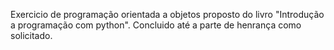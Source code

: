 Exercicio de programação orientada a objetos proposto do livro "Introdução a programação com python". Concluido até a parte de henrança como solicitado. 
